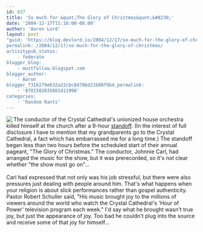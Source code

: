```yaml
---
id: 837
title: 'So much for &quot;The Glory of Christmas&quot;&#8230;'
date: '2004-12-17T11:10:00-08:00'
author: 'Aaron Lord'
layout: post
"guid: 'https://blog.devlord.io/2004/12/17/so-much-for-the-glory-of-christmas/'
permalink: /2004/12/17/so-much-for-the-glory-of-christmas/
activitypub_status:
    - federate
blogger_blog:
    - mustfollow.blogspot.com
blogger_author:
    - Aaron
blogger_f316279e632a22cbc8478bd21b80f9b4_permalink:
    - '8781582035801411998'
categories:
    - 'Random Rants'
---
```


<a href="http://articles.cnn.com/2004-12-17/us/cathedral.shooting_1_crystal-cathedral-hour-of-power-television-cathedral-hosts?_s=PM:US" target="_blank" rel="noopener"><img align="left" src="http://i.cdn.turner.com/cnn/2004/US/12/17/cathedral.shooting/top.crystal.cathedral.cnn.jpg" /></a> The conductor of the Crystal Cathedral's unionized house orchestra killed himself at the church after a 9-hour <a href="http://articles.cnn.com/2004-12-17/us/cathedral.shooting_1_crystal-cathedral-hour-of-power-television-cathedral-hosts?_s=PM:US" target="_blank" rel="noopener">standoff</a>.  (In the interest of full disclosure I have to mention that my grandparents go to the Crystal Cathedral, a fact which has embarrassed me for a long time.)  The standoff began less than two hours before the scheduled start of their annual pageant, "The Glory of Christmas." The conductor, Johnnie Carl, had arranged the music for the show, but it was prerecorded, so it's not clear whether "the show must go on"...<br /><br />Carl had expressed that not only was his job stressful, but there were also pressures just dealing with people around him.  That's what happens when your religion is about slick performances rather than gospel authenticity.  Pastor Robert Schuller said, "His music brought joy to the millions of viewers around the world who watch the Crystal Cathedral's 'Hour of Power' television program each week."  I'd say what he brought wasn't true joy, but just the appearance of joy.  Too bad he couldn't plug into the source and receive some of that joy for himself...<div class="blogger-post-footer"></div>